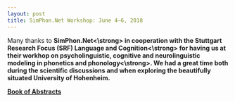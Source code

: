 ```yaml
---
layout: post
title: SimPhon.Net Workshop: June 4–6, 2018
---
```


Many thanks to <strong>SimPhon.Net<\strong> in cooperation with the Stuttgart Research Focus (SRF) <strong>Language and Cognition<\strong> 
for having us at their workhop on <strong>psycholinguistic, cognitive and neurolinguistic modeling in phonetics and phonology<\strong>.
We had a great time both during the scientific discussions and when exploring the beautifully situated University of Hohenheim.

<a href="www.simphon.net/simphon_workshop5.pdf" target="_blank" rel="noopener">Book of Abstracts</a>
